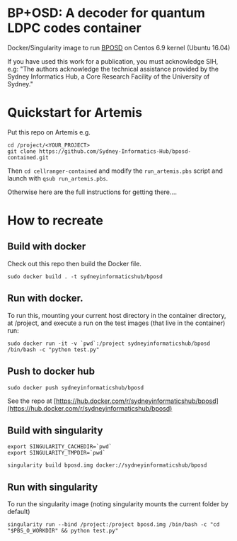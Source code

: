 # BP+OSD: A decoder for quantum LDPC codes container

Docker/Singularity image to run [BPOSD](https://pypi.org/project/bposd/) on Centos 6.9 kernel (Ubuntu 16.04)


If you have used this work for a publication, you must acknowledge SIH, e.g: "The authors acknowledge the technical assistance provided by the Sydney Informatics Hub, a Core Research Facility of the University of Sydney."


# Quickstart for Artemis

Put this repo on Artemis e.g.

```
cd /project/<YOUR_PROJECT>
git clone https://github.com/Sydney-Informatics-Hub/bposd-contained.git
```
Then `cd cellranger-contained` and modify the `run_artemis.pbs` script and launch with `qsub run_artemis.pbs`.

Otherwise here are the full instructions for getting there....


# How to recreate

## Build with docker
Check out this repo then build the Docker file.
```
sudo docker build . -t sydneyinformaticshub/bposd
```

## Run with docker.
To run this, mounting your current host directory in the container directory, at /project, and execute a run on the test images (that live in the container) run:
```
sudo docker run -it -v `pwd`:/project sydneyinformaticshub/bposd /bin/bash -c "python test.py"
```

## Push to docker hub
```
sudo docker push sydneyinformaticshub/bposd
```

See the repo at [https://hub.docker.com/r/sydneyinformaticshub/bposd](https://hub.docker.com/r/sydneyinformaticshub/bposd)


## Build with singularity
```
export SINGULARITY_CACHEDIR=`pwd`
export SINGULARITY_TMPDIR=`pwd`

singularity build bposd.img docker://sydneyinformaticshub/bposd
```

## Run with singularity
To run the singularity image (noting singularity mounts the current folder by default)
```
singularity run --bind /project:/project bposd.img /bin/bash -c "cd "$PBS_O_WORKDIR" && python test.py"
```
